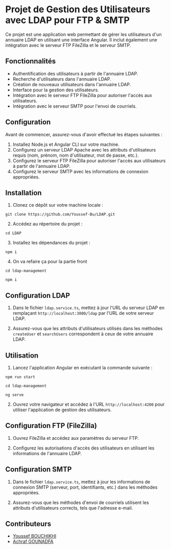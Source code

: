 # Projet de Gestion des Utilisateurs avec LDAP pour FTP & SMTP

Ce projet est une application web permettant de gérer les utilisateurs d'un annuaire LDAP en utilisant une interface Angular. Il inclut également une intégration avec le serveur FTP FileZilla et le serveur SMTP.

## Fonctionnalités

- Authentification des utilisateurs à partir de l'annuaire LDAP.
- Recherche d'utilisateurs dans l'annuaire LDAP.
- Création de nouveaux utilisateurs dans l'annuaire LDAP.
- Interface pour la gestion des utilisateurs.
- Intégration avec le serveur FTP FileZilla pour autoriser l'accès aux utilisateurs.
- Intégration avec le serveur SMTP pour l'envoi de courriels.

## Configuration

Avant de commencer, assurez-vous d'avoir effectué les étapes suivantes :

1. Installez Node.js et Angular CLI sur votre machine.
2. Configurez un serveur LDAP Apache avec les attributs d'utilisateurs requis (nom, prénom, nom d'utilisateur, mot de passe, etc.).
3. Configurez le serveur FTP FileZilla pour autoriser l'accès aux utilisateurs à partir de l'annuaire LDAP.
4. Configurez le serveur SMTP avec les informations de connexion appropriées.

## Installation

1. Clonez ce dépôt sur votre machine locale : 
```
git clone https://github.com/Youssef-Bu/LDAP.git 
```
2. Accédez au répertoire du projet :
```
cd LDAP
```
3. Installez les dépendances du projet :
```
npm i
```
4. On va refaire ça pour la partie front
```
cd ldap-management
```
```
npm i
```



## Configuration LDAP

1. Dans le fichier `ldap.service.ts`, mettez à jour l'URL du serveur LDAP en remplaçant `http://localhost:3000/ldap` par l'URL de votre serveur LDAP.

2. Assurez-vous que les attributs d'utilisateurs utilisés dans les méthodes `createUser` et `searchUsers` correspondent à ceux de votre annuaire LDAP.

## Utilisation

1. Lancez l'application Angular en exécutant la commande suivante :
```
npm run start
```
```
cd ldap-management
```
```
ng serve
```

2. Ouvrez votre navigateur et accédez à l'URL `http://localhost:4200` pour utiliser l'application de gestion des utilisateurs.

## Configuration FTP (FileZilla)

1. Ouvrez FileZilla et accédez aux paramètres du serveur FTP.

2. Configurez les autorisations d'accès des utilisateurs en utilisant les informations de l'annuaire LDAP.


## Configuration SMTP

1. Dans le fichier `ldap.service.ts`, mettez à jour les informations de connexion SMTP (serveur, port, identifiants, etc.) dans les méthodes appropriées.

2. Assurez-vous que les méthodes d'envoi de courriels utilisent les attributs d'utilisateurs corrects, tels que l'adresse e-mail.


## Contributeurs
- [Youssef BOUCHIKHI](https://github.com/Youssef-Bu)
- [Achraf GOUNADFA](https://github.com/Achrafgou)



